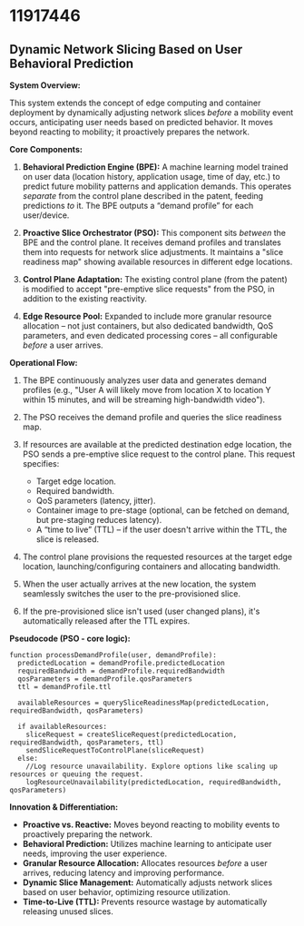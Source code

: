# 11917446

## Dynamic Network Slicing Based on User Behavioral Prediction

**System Overview:**

This system extends the concept of edge computing and container deployment by dynamically adjusting network slices *before* a mobility event occurs, anticipating user needs based on predicted behavior. It moves beyond reacting to mobility; it proactively prepares the network.

**Core Components:**

1.  **Behavioral Prediction Engine (BPE):** A machine learning model trained on user data (location history, application usage, time of day, etc.) to predict future mobility patterns and application demands. This operates *separate* from the control plane described in the patent, feeding predictions *to* it.  The BPE outputs a “demand profile” for each user/device.

2.  **Proactive Slice Orchestrator (PSO):**  This component sits *between* the BPE and the control plane. It receives demand profiles and translates them into requests for network slice adjustments.  It maintains a "slice readiness map" showing available resources in different edge locations.

3.  **Control Plane Adaptation:** The existing control plane (from the patent) is modified to accept "pre-emptive slice requests" from the PSO, in addition to the existing reactivity.

4.  **Edge Resource Pool:** Expanded to include more granular resource allocation – not just containers, but also dedicated bandwidth, QoS parameters, and even dedicated processing cores – all configurable *before* a user arrives.

**Operational Flow:**

1.  The BPE continuously analyzes user data and generates demand profiles (e.g., "User A will likely move from location X to location Y within 15 minutes, and will be streaming high-bandwidth video").

2.  The PSO receives the demand profile and queries the slice readiness map.

3.  If resources are available at the predicted destination edge location, the PSO sends a pre-emptive slice request to the control plane.  This request specifies:
    *   Target edge location.
    *   Required bandwidth.
    *   QoS parameters (latency, jitter).
    *   Container image to pre-stage (optional, can be fetched on demand, but pre-staging reduces latency).
    *   A “time to live” (TTL) – if the user doesn't arrive within the TTL, the slice is released.

4.  The control plane provisions the requested resources at the target edge location, launching/configuring containers and allocating bandwidth.

5.  When the user actually arrives at the new location, the system seamlessly switches the user to the pre-provisioned slice.

6.  If the pre-provisioned slice isn't used (user changed plans), it's automatically released after the TTL expires.

**Pseudocode (PSO - core logic):**

```
function processDemandProfile(user, demandProfile):
  predictedLocation = demandProfile.predictedLocation
  requiredBandwidth = demandProfile.requiredBandwidth
  qosParameters = demandProfile.qosParameters
  ttl = demandProfile.ttl

  availableResources = querySliceReadinessMap(predictedLocation, requiredBandwidth, qosParameters)

  if availableResources:
    sliceRequest = createSliceRequest(predictedLocation, requiredBandwidth, qosParameters, ttl)
    sendSliceRequestToControlPlane(sliceRequest)
  else:
    //Log resource unavailability. Explore options like scaling up resources or queuing the request.
    logResourceUnavailability(predictedLocation, requiredBandwidth, qosParameters)
```

**Innovation & Differentiation:**

*   **Proactive vs. Reactive:** Moves beyond reacting to mobility events to proactively preparing the network.
*   **Behavioral Prediction:** Utilizes machine learning to anticipate user needs, improving the user experience.
*   **Granular Resource Allocation:** Allocates resources *before* a user arrives, reducing latency and improving performance.
*   **Dynamic Slice Management:**  Automatically adjusts network slices based on user behavior, optimizing resource utilization.
*   **Time-to-Live (TTL):** Prevents resource wastage by automatically releasing unused slices.
